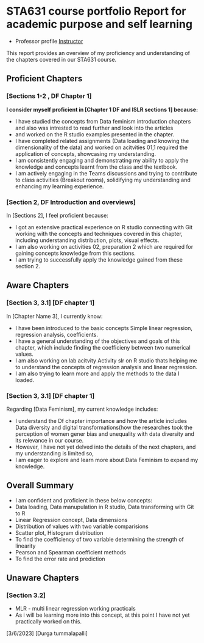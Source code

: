 # STA631 course portfolio Report for academic purpose and self learning
- Professor profile
[Instructor](https://github.com/dykesb)

This report provides an overview of my proficiency and understanding of the chapters covered in our STA631 course.

## Proficient Chapters

### [Sections 1-2 , DF Chapter 1]

**I consider myself proficient in [Chapter 1 DF and ISLR sections 1] because:**
- I have studied the concepts from Data feminism introduction chapters and also was intrested to read further and look into the articles
- and worked on the R studio examples presented in the chapter.
- I have completed related assignments (Data loading and knowing the dimensionality of the data) and worked on acitvities 01,1 required the application of concepts, showcasing my understanding.
- I am consistently engaging and demonstrating my ability to apply the knowledge and concepts learnt from the class and the textbook.
- I am actively engaging in the Teams discussions and trying to contribute to class activities (Breakout rooms), solidifying my understanding and enhancing my learning experience.

### [Section 2, DF Introduction and overviews]

In [Sections 2], I feel proficient because:
- I got an extensive practical experience on R studio connecting with Git working with the concepts and techniques covered in this chapter, including understanding distribution, plots, visual effects.
- I am also working on activities 02, preparation 2 which are required for gaining concepts knowledge from this sections.
- I am trying to successfully apply the knowledge gained from these section 2.

## Aware Chapters

### [Section 3, 3.1] [DF chapter 1]

In [Chapter Name 3], I currently know:
- I have been introduced to the basic concepts Simple linear regression, regression analysis, coefficients.
- I have a general understanding of the objectives and goals of this chapter, which include finding the coefficieny between two numerical values.
- I am also working on lab acitvity Activity slr on R studio thats helping me to understand the concepts of regression analysis and linear regression.
- I am also trying to learn more and apply the methods to the data I loaded.

### [Section 3, 3.1] [DF chapter 1]

Regarding [Data Feminism], my current knowledge includes:
- I understand the Df chapter importance and how the article includes Data diversity and digital transformations(how the researches took the perception of women gener bias and unequality with data diversity and its relevance in our course.
- However, I have not yet delved into the details of the next chapters, and my understanding is limited so,
- I am eager to explore and learn more about Data Feminism to expand my knowledge.

## Overall Summary
- I am confident and proficient in these below concepts:
- Data loading, Data manupulation in R studio, Data transforming with Git to R
- Linear Regression concept, Data dimensions
- Distribution of values with two variable comparisions
- Scatter plot, Histogram distribution
- To find the coefficiency of two variable determining the strength of linearity
- Pearson and Spearman coefficient methods
- To find the error rate and prediction

## Unaware Chapters

### [Section 3.2]
- MLR - multi linear regression working practicals
- As i will be learning more into this concept, at this point I have not yet practically worked on this.


[3/6/2023]
[Durga tummalapalli]
